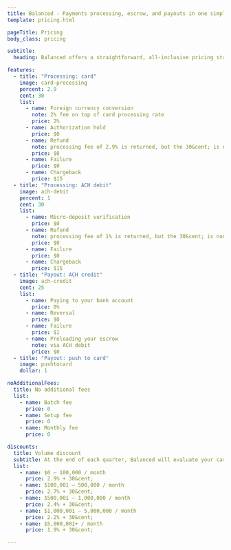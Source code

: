 ```yaml
---
title: Balanced - Payments processing, escrow, and payouts in one simple API | Pricing
template: pricing.html

pageTitle: Pricing
body_class: pricing

subtitle:
  heading: Balanced offers a straightforward, all-inclusive pricing structure. <br>No setup costs. No monthly contract. No hidden fees.

features:
  - title: "Processing: card"
    image: card-processing
    percent: 2.9
    cent: 30
    list:
      - name: Foreign currency conversion
        note: 2% fee on top of card processing rate
        price: 2%
      - name: Authorization hold
        price: $0
      - name: Refund
        note: processing fee of 2.9% is returned, but the 30&cent; is non-refundable
        price: $0
      - name: Failure
        price: $0
      - name: Chargeback
        price: $15
  - title: "Processing: ACH debit"
    image: ach-debit
    percent: 1
    cent: 30
    list:
      - name: Micro-deposit verification
        price: $0
      - name: Refund
        note: processing fee of 1% is returned, but the 30&cent; is non-refundable
        price: $0
      - name: Failure
        price: $0
      - name: Chargeback
        price: $15
  - title: "Payout: ACH credit"
    image: ach-credit
    cent: 25
    list:
      - name: Paying to your bank account
        price: 0%
      - name: Reversal
        price: $0
      - name: Failure
        price: $1
      - name: Preloading your escrow
        note: via ACH debit
        price: $0
  - title: "Payout: push to card"
    image: pushtocard
    dollar: 1

noAdditionalFees:
  title: No additional fees
  list:
    - name: Batch fee
      price: 0
    - name: Setup fee
      price: 0
    - name: Monthly fee
      price: 0

discounts:
  title: Volume discount
  subtitle: At the end of each quarter, Balanced will evaluate your card processing volume from the past three months, take the average, and assign a new tier based on that. The review dates are Jan 1, Apr 1, Jul 1, and Oct 1. The new pricing tier will be in place until the next review date.
  list:
    - name: $0 – 100,000 / month
      price: 2.9% + 30&cent;
    - name: $100,001 – 500,000 / month
      price: 2.7% + 30&cent;
    - name: $500,001 – 1,000,000 / month
      price: 2.4% + 30&cent;
    - name: $1,000,001 – 5,000,000 / month
      price: 2.2% + 30&cent;
    - name: $5,000,001+ / month
      price: 1.9% + 30&cent;

---
```

